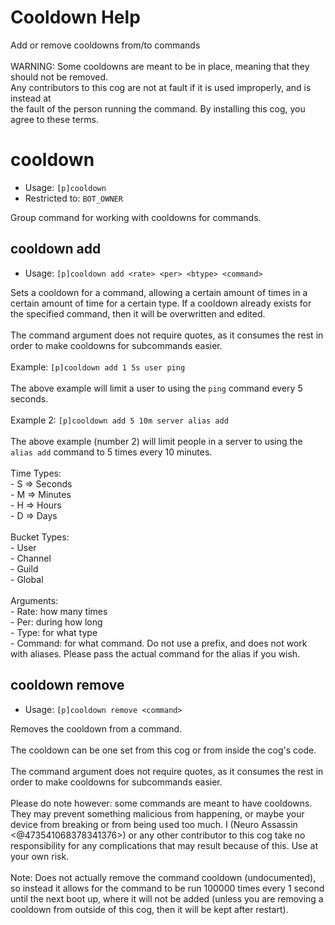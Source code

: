 # Cooldown Help

Add or remove cooldowns from/to commands<br/><br/>WARNING: Some cooldowns are meant to be in place, meaning that they should not be removed.<br/>Any contributors to this cog are not at fault if it is used improperly, and is instead at<br/>the fault of the person running the command.  By installing this cog, you agree to these terms.

# cooldown
 - Usage: `[p]cooldown `
 - Restricted to: `BOT_OWNER`

Group command for working with cooldowns for commands.

## cooldown add
 - Usage: `[p]cooldown add <rate> <per> <btype> <command> `

Sets a cooldown for a command, allowing a certain amount of times in a certain amount of time for a certain type.  If a cooldown already exists for the specified command, then it will be overwritten and edited.<br/><br/>The command argument does not require quotes, as it consumes the rest in order to make cooldowns for subcommands easier.<br/><br/>Example: `[p]cooldown add 1 5s user ping`<br/><br/>The above example will limit a user to using the `ping` command every 5 seconds.<br/><br/>Example 2: `[p]cooldown add 5 10m server alias add`<br/><br/>The above example (number 2) will limit people in a server to using the `alias add` command to 5 times every 10 minutes.<br/><br/>Time Types:<br/>-   S   =>  Seconds<br/>-   M   =>  Minutes<br/>-   H   =>  Hours<br/>-   D   =>  Days<br/><br/>Bucket Types:<br/>-   User<br/>-   Channel<br/>-   Guild<br/>-   Global<br/><br/>Arguments:<br/>-   Rate:      how many times<br/>-   Per:       during how long<br/>-   Type:      for what type<br/>-   Command:   for what command.  Do not use a prefix, and does not work with aliases.  Please pass the actual command for the alias if you wish.

## cooldown remove
 - Usage: `[p]cooldown remove <command> `

Removes the cooldown from a command.<br/><br/>The cooldown can be one set from this cog or from inside the cog's code.<br/><br/>The command argument does not require quotes, as it consumes the rest in order to make cooldowns for subcommands easier.<br/><br/>Please do note however: some commands are meant to have cooldowns.  They may prevent something malicious from happening, or maybe your device from breaking or from being used too much.  I (Neuro Assassin <@473541068378341376>) or any other contributor to this cog take no responsibility for any complications that may result because of this.  Use at your own risk.<br/><br/>Note: Does not actually remove the command cooldown (undocumented), so instead it allows for the command to be run 100000 times every 1 second until the next boot up, where it will not be added (unless you are removing a cooldown from outside of this cog, then it will be kept after restart).


